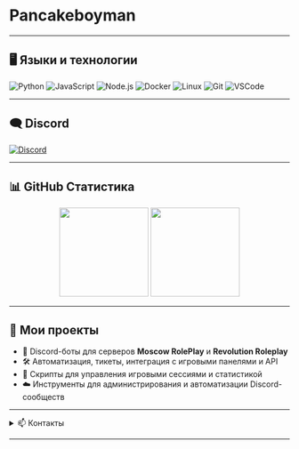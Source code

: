 # Pancakeboyman

---

## 🖥️ Языки и технологии

![Python](https://img.shields.io/badge/Python-3776AB?style=flat-square&logo=python&logoColor=white)
![JavaScript](https://img.shields.io/badge/JavaScript-F7B93E?style=flat-square&logo=javascript&logoColor=white)
![Node.js](https://img.shields.io/badge/Node.js-339933?style=flat-square&logo=node.js&logoColor=white)
![Docker](https://img.shields.io/badge/Docker-2496ED?style=flat-square&logo=docker&logoColor=white)
![Linux](https://img.shields.io/badge/Linux-333333?style=flat-square&logo=linux)
![Git](https://img.shields.io/badge/Git-F05032?style=flat-square&logo=git&logoColor=white)
![VSCode](https://img.shields.io/badge/VS%20Code-007ACC?style=flat-square&logo=visualstudiocode&logoColor=white)

---

## 🗨️ Discord

[![Discord](https://img.shields.io/badge/Discord-Pancakeboyman__8-5865F2?style=flat-square&logo=discord&logoColor=white)](https://discord.com/users/)

---

## 📊 GitHub Статистика

<div align="center">

  <img src="https://github-readme-stats.vercel.app/api?username=Pancakeboyman&show_icons=true&theme=tokyonight" height="160" />
  <img src="https://github-readme-stats.vercel.app/api/top-langs/?username=Pancakeboyman&layout=compact&theme=tokyonight" height="160" />

</div>

---

## 📁 Мои проекты

- 🤖 Discord-боты для серверов **Moscow RolePlay** и **Revolution Roleplay**
- 🛠️ Автоматизация, тикеты, интеграция с игровыми панелями и API
- 🔧 Скрипты для управления игровыми сессиями и статистикой
- ☁️ Инструменты для администрирования и автоматизации Discord-сообществ

---

<details>
<summary>📫 Контакты</summary>

- Discord: **Pancakeboyman_8**
- Telegram: [@pancakeboyman](https://t.me/pancakeboyman)
- GitHub: [Pancakeboyman](https://github.com/Pancakeboyman)

</details>

---
